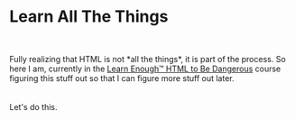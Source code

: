 <h1>Learn All The Things</h1>
<br>
<p> Fully realizing that HTML is not *all the things*, it is part of the process. So here I am, currently in the <a href http://learnenough.com <a>Learn Enough&trade; HTML to Be Dangerous</a> course figuring this stuff out so that I can figure more stuff out later.
<br>
<br>
<br>
Let's do this.

